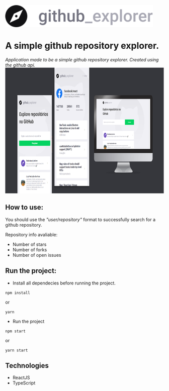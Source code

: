
<img src="https://raw.githubusercontent.com/Luiz-Pedro/githubExplorer/master/src/assets/logo.svg" width="auto" height="70">


# A simple github repository explorer.

*Application made to be a simple github repository explorer. Created using the github api.*
<img src="https://raw.githubusercontent.com/Luiz-Pedro/githubExplorer/master/src/assets/mockup.png" width="auto" height="400">

## How to use:
You should use the *"user/repository"* format to successfully search for a github repository.

Repository info avaliable:
* Number of stars
* Number of forks
* Number of open issues

## Run the project:

* Install all dependecies before running the project.

```
npm install
```
or
```
yarn
```

* Run the project
```
npm start
```
or
```
yarn start
```
## Technologies

* ReactJS
* TypeScript
